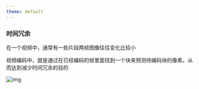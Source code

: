 ```yaml
---
theme: default
---
```


### 时间冗余

在一个视频中，通常有一些片段两帧图像往往变化比较小

视频编码中，就是通过在已经编码的帧里面找到一个块来预测待编码块的像素，从而达到减少时间冗余的目的

![img](https://pic2.zhimg.com/80/v2-592bf0eb396e30f2ce51f370f79b6069_720w.webp "img")